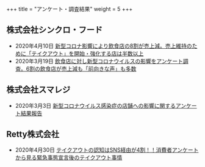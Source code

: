 +++
title = "アンケート・調査結果"
weight = 5
+++

<!-- textlint-disable -->

## 株式会社シンクロ・フード

- 2020年4月10日 [新型コロナ影響により飲食店の8割が売上減。売上維持のために「テイクアウト」を開始・強化する店は半数以上
](http://www.synchro-food.co.jp/news/press/3093)
- 2020年3月19日 [飲食店に対し新型コロナウイルスの影響をアンケート調査。6割の飲食店が売上減も「前向きな声」も多数](http://www.synchro-food.co.jp/news/press/3072)

## 株式会社スマレジ

- 2020年3月3日 [新型コロナウイルス感染症の店舗への影響に関するアンケート結果報告](https://smaregi.jp/news/press/20200303_survey.php)

## Retty株式会社

- 2020年4月30日 [テイクアウトの認知はSNS経由が4割！！消費者アンケートから見る緊急事態宣言後のテイクアウト事情](https://prtimes.jp/main/html/rd/p/000000088.000004025.html)

<!-- textlint-enable -->
